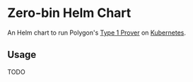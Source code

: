 # Zero-bin Helm Chart

An Helm chart to run Polygon's [Type 1 Prover](https://github.com/0xPolygonZero/zero-bin) on [Kubernetes](https://kubernetes.io/).

## Usage

TODO
